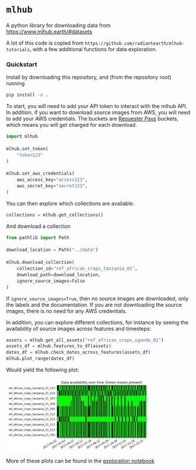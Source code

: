 # `mlhub`

A python library for downloading data from https://www.mlhub.earth/#datasets

A lot of this code is copied from `https://github.com/radiantearth/mlhub-tutorials`, with a few additional functions
for data exploration.

### Quickstart

Install by downloading this repository, and (from the repository root) running

```bash
pip install -e .
```

To start, you will need to add your API token to interact with the mlhub API. In addition, if you want to download source images from AWS, you will need to add your AWS credentials. The buckets are [Requester Pays](https://docs.aws.amazon.com/AmazonS3/latest/dev/RequesterPaysBuckets.html) buckets, which means you will get charged for each download.

```python
import mlhub

mlhub.set_token(
    "token123"
)

mlhub.set_aws_credentials(
    aws_access_key="access123",
    aws_secret_key="secret123",
)
```

You can then explore which collections are available:

```python
collections = mlhub.get_collections()
```

And download a collection

```python
from pathlib import Path

download_location = Path("../data")

mlhub.download_collection(
    collection_id="ref_african_crops_tanzania_01",
    download_path=download_location,
    ignore_source_images=False
)
```
If `ignore_source_images=True`, then no source images are downloaded, only the labels and the documentation. If you are not downloading the source images, there is no need for any AWS credentials.

In addition, you can explore different collections, for instance by seeing the availability of source images across features and timesteps:

```python
assets = mlhub.get_all_assets("ref_african_crops_uganda_01")
assets_df = mlhub.features_to_df(assets)
dates_df = mlhub.check_dates_across_features(assets_df)
mlhub.plot_range(dates_df)
```
Would yield the following plot:

<img src="diagrams/plot_range.png" alt="plot_range Uganda" height="200px"/>

More of these plots can be found in the [exploration notebook](notebooks/Exploration.ipynb)
